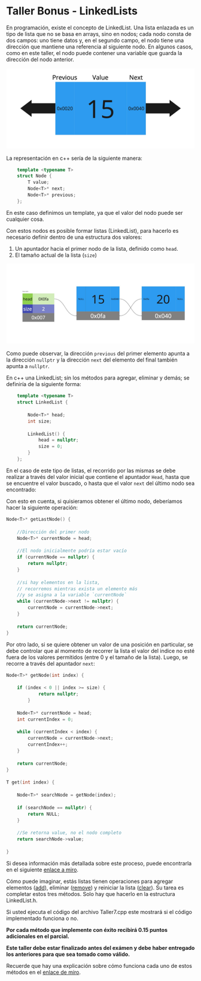 # Taller Bonus - LinkedLists

En programación, existe el concepto de LinkedList. Una lista enlazada es un tipo de lista que no se basa en arrays, sino en nodos; cada nodo consta de dos campos: uno tiene datos y, en el segundo campo, el nodo tiene una dirección que mantiene una referencia al siguiente nodo. En algunos casos, como en este taller, el nodo puede contener una variable que guarda la dirección del nodo anterior. 

![alt text](<./readme-assets/UML Diagram - LinkedList 1.jpg>)

La representación en c++ sería de la siguiente manera:

```cpp
    template <typename T>
    struct Node {
        T value;
        Node<T>* next;
        Node<T>* previous;
    };  
```

En este caso definimos un template, ya que el valor del nodo puede ser cualquier cosa.

Con estos nodos es posible formar listas (LinkedList), para hacerlo es necesario definir dentro de una estructura dos valores:
1. Un apuntador hacia el primer nodo de la lista, definido como `head`. 
2. El tamaño actual de la lista (`size`)

![Imagen 2](<./readme-assets/UML Diagram - LinkedList 2.jpg>)

Como puede observar, la dirección `previous` del primer elemento apunta a la dirección `nullptr` y la dirección `next` del elemento del final también apunta a `nullptr`.

En c++ una LinkedList; sin los métodos para agregar, eliminar y demás; se definiría de la siguiente forma:
```cpp
    template <typename T>
    struct LinkedList {
        
        Node<T>* head;
        int size;

        LinkedList() {
            head = nullptr;
            size = 0;
        }
    };
```
En el caso de este tipo de listas, el recorrido por las mismas se debe realizar a través del valor inicial que contiene el apuntador `Head`, hasta que se encuentre el valor buscado, o hasta que el valor `next` del último nodo sea encontrado:

Con esto en cuenta, si quisieramos obtener el último nodo, deberíamos hacer la siguiente operación: 

```cpp
Node<T>* getLastNode() {
    
    //Dirección del primer nodo
    Node<T>* currentNode = head;

    //El nodo inicialmente podría estar vacío
    if (currentNode == nullptr) {
        return nullptr;
    }

    //si hay elementos en la lista, 
    // recorremos mientras exista un elemento más 
    //y se asigna a la variable `currentNode`
    while (currentNode->next != nullptr) {
        currentNode = currentNode->next;
    }

    return currentNode;
}
```
Por otro lado, si se quiere obtener un valor de una posición en particular, se debe controlar que al momento de recorrer la lista el valor del indice no esté fuera de los valores permitidos (entre 0 y el tamaño de la lista). Luego, se recorre a través del apuntador `next`:

```cpp
Node<T>* getNode(int index) {
        
    if (index < 0 || index >= size) {
            return nullptr;
        }

    Node<T>* currentNode = head;
    int currentIndex = 0;
    
    while (currentIndex < index) {
        currentNode = currentNode->next;
        currentIndex++;
    }

    return currentNode;
}

T get(int index) {
        
    Node<T>* searchNode = getNode(index);
    
    if (searchNode == nullptr) {
        return NULL;
    }
    
    //Se retorna value, no el nodo completo
    return searchNode->value;
        
}
```
Si desea información más detallada sobre este proceso, puede encontrarla en el siguiente [enlace a miro](https://miro.com/app/board/uXjVMYC93wc=/?moveToWidget=3458764580148903856&cot=14).

Cómo puede imaginar, estás listas tienen operaciones para agregar elementos ([add](https://github.com/clase-programacion-avanzada/CPP-Workshop-Bonus/blob/main/libs/LinkedList.h#L38)), eliminar ([remove](https://github.com/clase-programacion-avanzada/CPP-Workshop-Bonus/blob/main/libs/LinkedList.h#L47)) y reiniciar la lista ([clear](https://github.com/clase-programacion-avanzada/CPP-Workshop-Bonus/blob/main/libs/LinkedList.h#L137)). Su tarea es completar estos tres métodos. Solo hay que hacerlo en la estructura LinkedList.h.

Si usted ejecuta el código del archivo Taller7.cpp este mostrará si el código implementado funciona o no. 

**Por cada método que implemente con éxito recibirá 0.15 puntos adicionales en el parcial.**

**Este taller debe estar finalizado antes del exámen y debe haber entregado los anteriores para que sea tomado como válido.**

Recuerde que hay una explicación sobre cómo funciona cada uno de estos métodos en el [enlace de miro](https://miro.com/app/board/uXjVMYC93wc=/?moveToWidget=3458764580148903857&cot=14).
